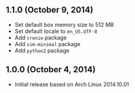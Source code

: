 ## 1.1.0 (October 9, 2014)

* Set default box memory size to 512 MB
* Set default locale to `en_US.UTF-8`
* Add `cronie` package
* Add `vim-minimal` package
* Add `python2` package

## 1.0.0 (October 4, 2014)

* Initial release based on Arch Linux 2014.10.01
